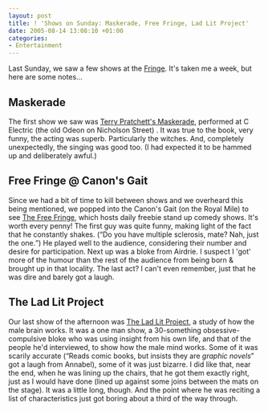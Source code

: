 ```yaml
---
layout: post
title: ! 'Shows on Sunday: Maskerade, Free Fringe, Lad Lit Project'
date: 2005-08-14 13:08:10 +01:00
categories:
- Entertainment
---
```

Last Sunday, we saw a few shows at the [Fringe](http://www.edfringe.com/).  It's taken me a week, but here are some notes...

<h2>Maskerade</h2>

The first show we saw was [Terry Pratchett's Maskerade](http://www.edfringe.com/shows/detail.php?action=shows&id=MASK), performed at C Electric (the old Odeon on Nicholson Street) .  It was true to the book, very funny, the acting was superb.  Particularly the witches.  And, completely unexpectedly, the singing was good too.  (I had expected it to be hammed up and deliberately awful.)

<h2>Free Fringe @ Canon's Gait</h2>

Since we had a bit of time to kill between shows and we overheard this being mentioned, we popped into the Canon's Gait (on the Royal Mile) to see [The Free Fringe](http://www.edfringe.com/shows/detail.php?action=shows&id=FREEF), which hosts daily freebie stand up comedy shows.  It's worth every penny!  The first guy was quite funny, making light of the fact that he constantly shakes.  (<q>Do you have multiple sclerosis, mate?  Nah, just the one.</q>)  He played well to the audience, considering their number and desire for participation.  Next up was a bloke from Airdrie.  I suspect I 'got' more of the humour than the rest of the audience from being born & brought up in that locality.  The last act?  I can't even remember, just that he was dire and barely got a laugh.

<h2>The Lad Lit Project</h2>

Our last show of the afternoon was [The Lad Lit Project](http://www.edfringe.com/shows/detail.php?action=shows&id=LADLI), a study of how the male brain works.  It was a one man show, a 30-something obsessive-compulsive bloke who was using insight from his own life, and that of the people he'd interviewed, to show how the male mind works.  Some of it was scarily accurate (<q>Reads comic books, but insists they are <em>graphic novels</em></q> got a laugh from Annabel), some of it was just bizarre.  I did like that, near the end, when he was lining up the chairs, that he got them exactly right, just as I would have done (lined up against some joins between the mats on the stage).  It was a little long, though.  And the point where he was reciting a list of characteristics just got boring about a third of the way through.
